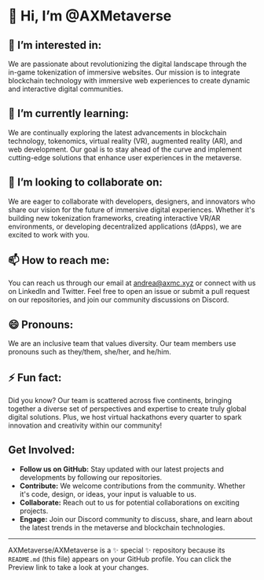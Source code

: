 # 👋 Hi, I’m @AXMetaverse

## 👀 I’m interested in:
We are passionate about revolutionizing the digital landscape through the in-game tokenization of immersive websites. Our mission is to integrate blockchain technology with immersive web experiences to create dynamic and interactive digital communities.

## 🌱 I’m currently learning:
We are continually exploring the latest advancements in blockchain technology, tokenomics, virtual reality (VR), augmented reality (AR), and web development. Our goal is to stay ahead of the curve and implement cutting-edge solutions that enhance user experiences in the metaverse.

## 💞️ I’m looking to collaborate on:
We are eager to collaborate with developers, designers, and innovators who share our vision for the future of immersive digital experiences. Whether it's building new tokenization frameworks, creating interactive VR/AR environments, or developing decentralized applications (dApps), we are excited to work with you.

## 📫 How to reach me:
You can reach us through our email at andrea@axmc.xyz or connect with us on LinkedIn and Twitter. Feel free to open an issue or submit a pull request on our repositories, and join our community discussions on Discord.

## 😄 Pronouns:
We are an inclusive team that values diversity. Our team members use pronouns such as they/them, she/her, and he/him.

## ⚡ Fun fact:
Did you know? Our team is scattered across five continents, bringing together a diverse set of perspectives and expertise to create truly global digital solutions. Plus, we host virtual hackathons every quarter to spark innovation and creativity within our community!

## Get Involved:
- **Follow us on GitHub:** Stay updated with our latest projects and developments by following our repositories.
- **Contribute:** We welcome contributions from the community. Whether it's code, design, or ideas, your input is valuable to us.
- **Collaborate:** Reach out to us for potential collaborations on exciting projects.
- **Engage:** Join our Discord community to discuss, share, and learn about the latest trends in the metaverse and blockchain technologies.

---

AXMetaverse/AXMetaverse is a ✨ special ✨ repository because its `README.md` (this file) appears on your GitHub profile.
You can click the Preview link to take a look at your changes.
